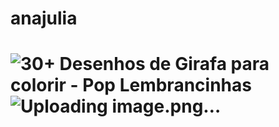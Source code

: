 # anajulia
# <img src="https://poplembrancinhas.com.br/wp-content/uploads/2020/11/desenhos-de-girafa-capa-2.jpg" alt="30+ Desenhos de Girafa para colorir - Pop Lembrancinhas"/>![Uploading image.png…]()
